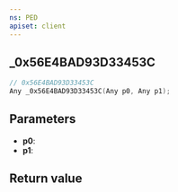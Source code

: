 ```yaml
---
ns: PED
apiset: client
---
```

## _0x56E4BAD93D33453C

```c
// 0x56E4BAD93D33453C
Any _0x56E4BAD93D33453C(Any p0, Any p1);
```


## Parameters
* **p0**:
* **p1**:

## Return value